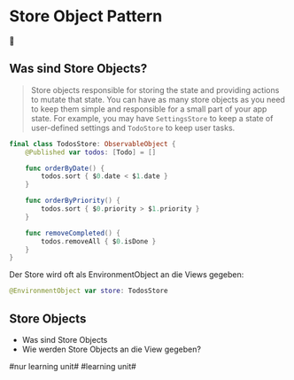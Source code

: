 # Store Object Pattern
💾

## Was sind Store Objects?

> Store objects responsible for storing the state and providing actions to mutate that state. You can have as many store objects as you need to keep them simple and responsible for a small part of your app state. For example, you may have `SettingsStore` to keep a state of user-defined settings and `TodoStore` to keep user tasks.

```swift
final class TodosStore: ObservableObject {
    @Published var todos: [Todo] = []

    func orderByDate() {
        todos.sort { $0.date < $1.date }
    }

    func orderByPriority() {
        todos.sort { $0.priority > $1.priority }
    }

    func removeCompleted() {
        todos.removeAll { $0.isDone }
    }
}

```

Der Store wird oft als EnvironmentObject an die Views gegeben:

```swift
@EnvironmentObject var store: TodosStore
```

## Store Objects
- Was sind Store Objects
- Wie werden Store Objects an die View gegeben?


#nur learning unit# #learning unit#